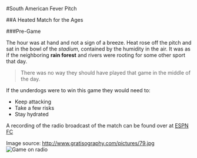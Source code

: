 #South American Fever Pitch

##A Heated Match for the Ages

###Pre-Game

The hour was at hand and not a sign of a breeze. Heat rose off the pitch and sat in the bowl of the _stadium_, contained by the humidity in the air. It was as if the neighboring __rain forest__ and rivers were rooting for some other sport that day.

> There was no way they should have played that game in the middle of the day.

If the underdogs were to win this game they would need to:

* Keep attacking
* Take a few risks
* Stay hydrated

A recording of the radio broadcast of the match can be found over at [ESPN FC][Link1]

Image source: <http://www.gratisography.com/pictures/79.jpg>
![Game on radio][Image1]

[Link1]: http://www.espnfc.us/ "The Radio Broadcast"
[Image1]: http://www.gratisography.com/pictures/79.jpg